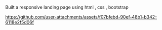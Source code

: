 Built a responsive landing page using html , css , bootstrap 



https://github.com/user-attachments/assets/f07bfebd-90ef-48b1-b342-6118e2f5d06f

